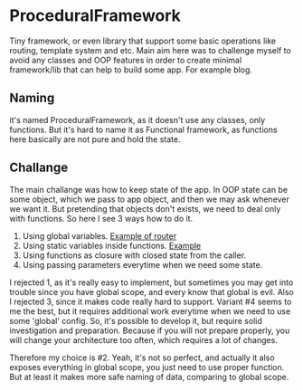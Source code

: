 # ProceduralFramework
Tiny framework, or even library that support some basic operations like routing, template system and etc. Main aim here was to challenge myself to avoid any classes and OOP features in order to create minimal framework/lib that can help to build some app. For example blog.

## Naming

it's named ProceduralFramework, as it doesn't use any classes, only functions. But it's hard to name it as Functional framework, as functions here basically are not pure and hold the state.

## Challange

The main challange was how to keep state of the app. In OOP state can be some object, which we pass to app object, and then we may ask whenever we want it.
But pretending that objects don't exists, we need to deal only with functions. So here I see 3 ways how to do it.

1. Using global variables. [Example of router](https://gist.github.com/aspergarus/0f632bc9050f8f851927b9f522a9a61e)
2. Using static variables inside functions. [Example](https://gist.github.com/aspergarus/b26c5ce90138d689ca5641644ece7b94)
3. Using functions as closure with closed state from the caller.
4. Using passing parameters everytime when we need some state.

I rejected 1, as it's really easy to implement, but sometimes you may get into trouble since you have global scope, and every know that global is evil.
Also I rejected 3, since it makes code really hard to support. 
Variant #4 seems to me the best, but it requires additional work everytime when we need to use some 'global' config. So, it's possible to develop it, but require solid investigation and preparation. Because if you will not prepare properly, you will change your architecture too often, which requires a lot of changes.

Therefore my choice is #2. Yeah, it's not so perfect, and actually it also exposes everything in global scope, you just need to use proper function. But at least it makes more safe naming of data, comparing to global scope.
